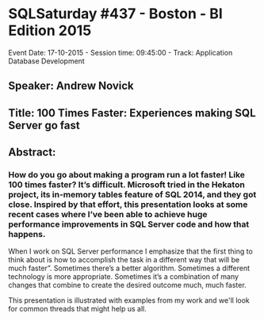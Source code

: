 # SQLSaturday #437 - Boston - BI Edition 2015
Event Date: 17-10-2015 - Session time: 09:45:00 - Track: Application  Database Development
## Speaker: Andrew Novick
## Title: 100 Times Faster: Experiences making SQL Server go fast
## Abstract:
### How do you go about making a program run a lot faster!  Like 100 times faster?   It’s difficult.  Microsoft tried in the Hekaton project, its in-memory tables feature of SQL 2014, and they got close.  Inspired by that effort, this presentation looks at some recent cases where I’ve been able to achieve huge performance improvements in SQL Server code and how that happens.

When I work on SQL Server performance I emphasize that the first thing to think about is how to accomplish the task in a different way that will be much faster”.   Sometimes there’s a better algorithm.  Sometimes a different technology is more appropriate.  Sometimes it’s a combination of many changes that combine to create the desired outcome much, much faster. 

This presentation is illustrated with examples from my work and we'll look for common threads that might help us all.

